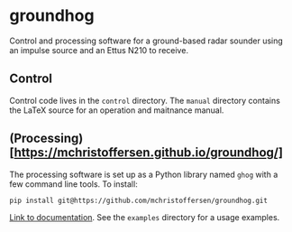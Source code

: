 # groundhog
Control and processing software for a ground-based radar sounder using an impulse source and an Ettus N210 to receive.

## Control
Control code lives in the `control` directory. The `manual` directory contains the LaTeX source for an operation and maitnance manual.

## (Processing)[https://mchristoffersen.github.io/groundhog/]

The processing software is set up as a Python library named `ghog` with a few command line tools. To install:
```
pip install git@https://github.com/mchristoffersen/groundhog.git
```

[Link to documentation](https://mchristoffersen.github.io/groundhog/). See the `examples` directory for a usage examples.
